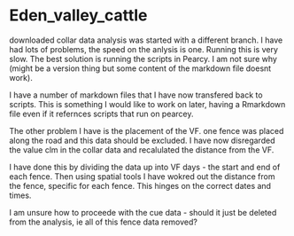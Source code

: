 # Eden_valley_cattle
downloaded collar data
analysis was started with a different branch.
I have had lots of problems, the speed on the anlysis is one.
Running this is very slow.
The best solution is running the scripts in Pearcy.
I am not sure why (might be a version thing but some content of the markdown file doesnt work).

I have a number of markdown files that I have now transfered back to scripts.
This is something I would like to work on later, having a Rmarkdown file even if it refernces scripts that run on pearcey.

The other problem I have is the placement of the VF.
one fence was placed along the road and this data should be excluded.
I have now disregarded the value clm in the collar data and recalulated the distance from the VF.

I have done this by dividing the data up into VF days - the start and end of each fence.
Then using spatial tools I have wokred out the distance from the fence, specific for each fence.
This hinges on the correct dates and times.

I am unsure how to proceede with the cue data - should it just be deleted from the analysis, ie all of this fence data removed?
